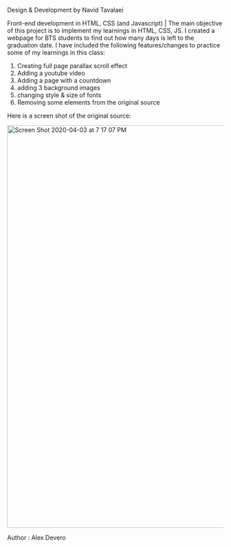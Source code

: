 Design & Development by Navid Tavalaei

Front-end development in HTML, CSS (and Javascript) |
The main objective of this project is to implement my learnings in HTML, CSS, JS.
I created a webpage for BTS students to find out how many days is left to the graduation date.
I have included the following features/changes to practice some of my learnings in this class:

1) Creating full page parallax scroll effect
2) Adding a youtube video
3) Adding a page with a countdown
4) adding 3 background images
5) changing style & size of fonts
6) Removing some elements from the original source

Here is a screen shot of the original source:

<img width="936" alt="Screen Shot 2020-04-03 at 7 17 07 PM" src="https://user-images.githubusercontent.com/61697268/78388139-cbc48700-75e0-11ea-967e-a50cf93acd71.png">


Author : Alex Devero
